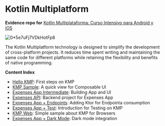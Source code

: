 # Kotlin Multiplatform
**Evidence repo for** [Kotlin Multiplataforma: Curso Intensivo para Android y iOS](https://www.udemy.com/course/kotlin-multiplataforma-curso-intensivo-para-android-y-ios)

![0*5e7uFj7VDkHotFp8](https://github.com/user-attachments/assets/b6189418-e0ee-4dc1-9313-f138d92605a2)

The Kotlin Multiplatform technology is designed to simplify the development of cross-platform projects. It reduces time spent writing and maintaining the same code for different platforms while retaining the flexibility and benefits of native programming.


**Content Index**
- [Hello KMP](https://github.com/manusalinas-bts/kotlin-multiplatform/tree/main/KMP1_Hello): First steps on KMP
- [KMP Sample](https://github.com/manusalinas-bts/kotlin-multiplatform/tree/main/KMP2_HelloMultiPlatformWorld): A quick view for Composable UI
- [Expenses App Intermediate](https://github.com/manusalinas-bts/kotlin-multiplatform/tree/main/KMP2_HelloMultiPlatformWorld_Intermediate): Building App and UI
- [Expenses API](https://github.com/manusalinas-bts/kotlin-multiplatform/tree/main/api): Backend project for Expenses App
- [Expenses App + Endpoints](https://github.com/manusalinas-bts/kotlin-multiplatform/tree/main/KMP2_HelloMultiPlatformWorld_Ktor_Endpoints): Adding Ktor for Endpointa consumption
- [Expenses App + Test](https://github.com/manusalinas-bts/kotlin-multiplatform/tree/main/KMP2_HelloMultiPlatformWorld_Ktor_Endpoints%2BUITest): Introduction for Testing on KMP
- [KMP Web](https://github.com/manusalinas-bts/kotlin-multiplatform/tree/main/KMPWeb): Simple sample about KMP for Browsers
- [Expenses App + Dark Mode](https://github.com/manusalinas-bts/kotlin-multiplatform/tree/main/KMP2_HelloMultiPlatformWorld_Ktor_Endpoints-DarkMode): Dark mode integration
